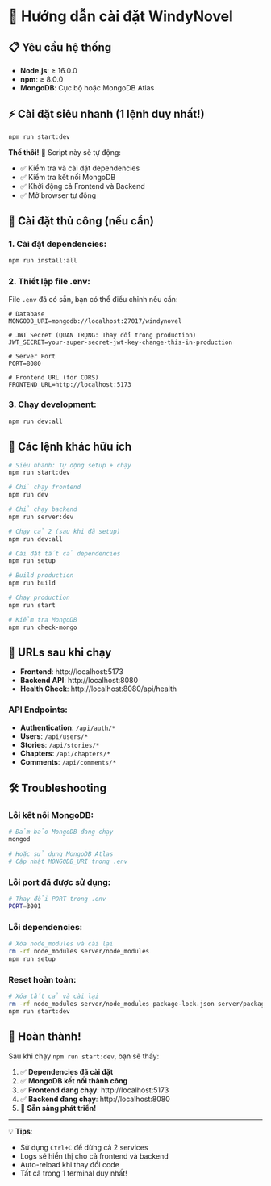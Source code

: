 # 🚀 Hướng dẫn cài đặt WindyNovel

## 📋 Yêu cầu hệ thống

- **Node.js**: ≥ 16.0.0
- **npm**: ≥ 8.0.0
- **MongoDB**: Cục bộ hoặc MongoDB Atlas

## ⚡ Cài đặt siêu nhanh (1 lệnh duy nhất!)

```bash
npm run start:dev
```

**Thế thôi!** 🎉 Script này sẽ tự động:

- ✅ Kiểm tra và cài đặt dependencies
- ✅ Kiểm tra kết nối MongoDB
- ✅ Khởi động cả Frontend và Backend
- ✅ Mở browser tự động

## 🔧 Cài đặt thủ công (nếu cần)

### 1. Cài đặt dependencies:

```bash
npm run install:all
```

### 2. Thiết lập file .env:

File `.env` đã có sẵn, bạn có thể điều chỉnh nếu cần:

```env
# Database
MONGODB_URI=mongodb://localhost:27017/windynovel

# JWT Secret (QUAN TRỌNG: Thay đổi trong production)
JWT_SECRET=your-super-secret-jwt-key-change-this-in-production

# Server Port
PORT=8080

# Frontend URL (for CORS)
FRONTEND_URL=http://localhost:5173
```

### 3. Chạy development:

```bash
npm run dev:all
```

## 🎯 Các lệnh khác hữu ích

```bash
# Siêu nhanh: Tự động setup + chạy
npm run start:dev

# Chỉ chạy frontend
npm run dev

# Chỉ chạy backend
npm run server:dev

# Chạy cả 2 (sau khi đã setup)
npm run dev:all

# Cài đặt tất cả dependencies
npm run setup

# Build production
npm run build

# Chạy production
npm run start

# Kiểm tra MongoDB
npm run check-mongo
```

## 🔗 URLs sau khi chạy

- **Frontend**: http://localhost:5173
- **Backend API**: http://localhost:8080
- **Health Check**: http://localhost:8080/api/health

### API Endpoints:

- **Authentication**: `/api/auth/*`
- **Users**: `/api/users/*`
- **Stories**: `/api/stories/*`
- **Chapters**: `/api/chapters/*`
- **Comments**: `/api/comments/*`

## 🛠️ Troubleshooting

### Lỗi kết nối MongoDB:

```bash
# Đảm bảo MongoDB đang chạy
mongod

# Hoặc sử dụng MongoDB Atlas
# Cập nhật MONGODB_URI trong .env
```

### Lỗi port đã được sử dụng:

```bash
# Thay đổi PORT trong .env
PORT=3001
```

### Lỗi dependencies:

```bash
# Xóa node_modules và cài lại
rm -rf node_modules server/node_modules
npm run setup
```

### Reset hoàn toàn:

```bash
# Xóa tất cả và cài lại
rm -rf node_modules server/node_modules package-lock.json server/package-lock.json
npm run start:dev
```

## 🎉 Hoàn thành!

Sau khi chạy `npm run start:dev`, bạn sẽ thấy:

1. ✅ **Dependencies đã cài đặt**
2. ✅ **MongoDB kết nối thành công**
3. ✅ **Frontend đang chạy**: http://localhost:5173
4. ✅ **Backend đang chạy**: http://localhost:8080
5. 🚀 **Sẵn sàng phát triển!**

---

💡 **Tips**:

- Sử dụng `Ctrl+C` để dừng cả 2 services
- Logs sẽ hiển thị cho cả frontend và backend
- Auto-reload khi thay đổi code
- Tất cả trong 1 terminal duy nhất!
